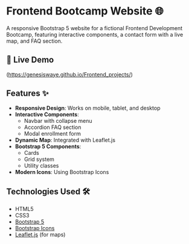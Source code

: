 # Frontend Bootcamp Website 🌐

A responsive Bootstrap 5 website for a fictional Frontend Development Bootcamp, featuring interactive components, a contact form with a live map, and FAQ section.
## 🚀 Live Demo
(https://genesiswaye.github.io/Frontend_projects/) 

## Features ✨

- **Responsive Design**: Works on mobile, tablet, and desktop
- **Interactive Components**:
  - Navbar with collapse menu
  - Accordion FAQ section
  - Modal enrollment form
- **Dynamic Map**: Integrated with Leaflet.js
- **Bootstrap 5 Components**:
  - Cards
  - Grid system
  - Utility classes
- **Modern Icons**: Using Bootstrap Icons

## Technologies Used 🛠️

- HTML5
- CSS3
- [Bootstrap 5](https://getbootstrap.com/)
- [Bootstrap Icons](https://icons.getbootstrap.com/)
- [Leaflet.js](https://leafletjs.com/) (for maps)
